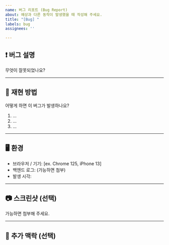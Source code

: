 ```yaml
---
name: 버그 리포트 (Bug Report)
about: 예상과 다른 동작이 발생했을 때 작성해 주세요.
title: "[Bug] "
labels: bug
assignees: ''

---
```


## ❗ 버그 설명
무엇이 잘못되었나요?

---

## 🧪 재현 방법
어떻게 하면 이 버그가 발생하나요?

1. ...
2. ...
3. ...

---

## 🖥️ 환경
- 브라우저 / 기기: [ex. Chrome 125, iPhone 13]
- 백엔드 로그: (가능하면 첨부)
- 발생 시각:

---

## 📷 스크린샷 (선택)
가능하면 첨부해 주세요.

---

## 💬 추가 맥락 (선택)
